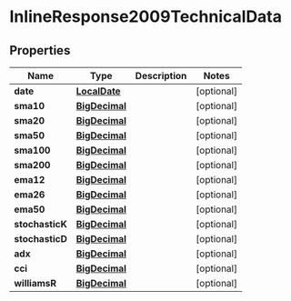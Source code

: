 # InlineResponse2009TechnicalData

## Properties
Name | Type | Description | Notes
------------ | ------------- | ------------- | -------------
**date** | [**LocalDate**](LocalDate.md) |  |  [optional]
**sma10** | [**BigDecimal**](BigDecimal.md) |  |  [optional]
**sma20** | [**BigDecimal**](BigDecimal.md) |  |  [optional]
**sma50** | [**BigDecimal**](BigDecimal.md) |  |  [optional]
**sma100** | [**BigDecimal**](BigDecimal.md) |  |  [optional]
**sma200** | [**BigDecimal**](BigDecimal.md) |  |  [optional]
**ema12** | [**BigDecimal**](BigDecimal.md) |  |  [optional]
**ema26** | [**BigDecimal**](BigDecimal.md) |  |  [optional]
**ema50** | [**BigDecimal**](BigDecimal.md) |  |  [optional]
**stochasticK** | [**BigDecimal**](BigDecimal.md) |  |  [optional]
**stochasticD** | [**BigDecimal**](BigDecimal.md) |  |  [optional]
**adx** | [**BigDecimal**](BigDecimal.md) |  |  [optional]
**cci** | [**BigDecimal**](BigDecimal.md) |  |  [optional]
**williamsR** | [**BigDecimal**](BigDecimal.md) |  |  [optional]

